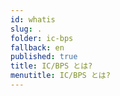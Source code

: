 ```yaml
---
id: whatis
slug: .
folder: ic-bps
fallback: en
published: true
title: IC/BPS とは?
menutitle: IC/BPS とは?
---
```

